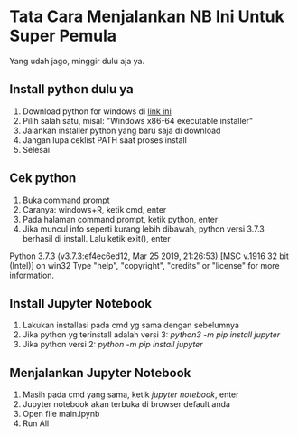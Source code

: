 # Tata Cara Menjalankan NB Ini Untuk Super Pemula
Yang udah jago, minggir dulu aja ya.

## Install python dulu ya
1. Download python for windows di [link ini](https://www.python.org/downloads/release/python-373/)
2. Pilih salah satu, misal: "Windows x86-64 executable installer"
3. Jalankan installer python yang baru saja di download
4. Jangan lupa ceklist PATH saat proses install
5. Selesai

## Cek python
1. Buka command prompt
2. Caranya: windows+R, ketik cmd, enter
3. Pada halaman command prompt, ketik python, enter
4. Jika muncul info seperti kurang lebih dibawah, python versi 3.7.3 berhasil di install. Lalu ketik exit(), enter

Python 3.7.3 (v3.7.3:ef4ec6ed12, Mar 25 2019, 21:26:53) [MSC v.1916 32 bit (Intel)] on win32
Type "help", "copyright", "credits" or "license" for more information.

## Install Jupyter Notebook
1. Lakukan installasi pada cmd yg sama dengan sebelumnya
2. Jika python yg terinstall adalah versi 3:
    *python3 -m pip install jupyter*
3. Jika python versi 2:
    *python -m pip install jupyter*

## Menjalankan Jupyter Notebook
1. Masih pada cmd yang sama, ketik *jupyter notebook*, enter
2. Jupyter notebook akan terbuka di browser default anda
3. Open file main.ipynb
4. Run All
